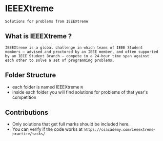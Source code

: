 # IEEEXtreme
    Solutions for problems from IEEEXtreme

## What is IEEEXtreme ?
    IEEEXtreme is a global challenge in which teams of IEEE Student members – advised and proctored by an IEEE member, and often supported by an IEEE Student Branch – compete in a 24-hour time span against each other to solve a set of programming problems.

## Folder Structure

- each folder is named IEEEXtreme `N`
- inside each folder you will find solutions for problems of that year's competition

## Contributions

- Only solutions that get full marks should be included here.
- You can verify if the code works at `https://csacademy.com/ieeextreme-practice/tasks/`
